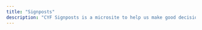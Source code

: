 ```yaml
---
title: "Signposts"
description: "CYF Signposts is a microsite to help us make good decisions."
---
```

